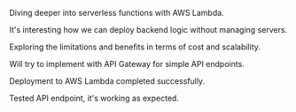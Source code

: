 Diving deeper into serverless functions with AWS Lambda.

It's interesting how we can deploy backend logic without managing servers.

Exploring the limitations and benefits in terms of cost and scalability.

Will try to implement with API Gateway for simple API endpoints.

Deployment to AWS Lambda completed successfully.

Tested API endpoint, it's working as expected.